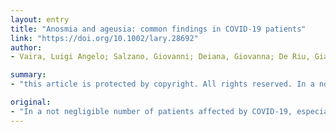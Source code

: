 ```yaml
---
layout: entry
title: "Anosmia and ageusia: common findings in COVID-19 patients"
link: "https://doi.org/10.1002/lary.28692"
author:
- Vaira, Luigi Angelo; Salzano, Giovanni; Deiana, Giovanna; De Riu, Giacomo

summary:
- "this article is protected by copyright. All rights reserved. In a not negligible number of patients affected by COVID-19 can represent the first or only symptomatology present. This article is copyrighted. Copyright is the author of this article. The article is a copyright-righteous copyright. All Rights Reserved. The author is able to share his thoughts on the patient. Symptomatology is the first and only present in patients affected. Patients affected by a number of copyright and protected by Copyright - all rights reserved, this article has been published."

original:
- "In a not negligible number of patients affected by COVID-19, especially if paucisymptomatic, ageusia and anosmia can represent the first or only symptomatology present. This article is protected by copyright. All rights reserved."
---
```


